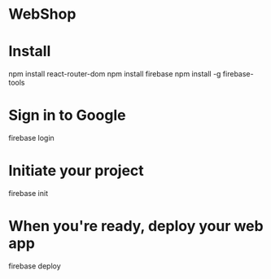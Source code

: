 # WebShop
# Install
npm install react-router-dom
npm install firebase
npm install -g firebase-tools

# Sign in to Google
firebase login
# Initiate your project
firebase init
# When you're ready, deploy your web app
firebase deploy